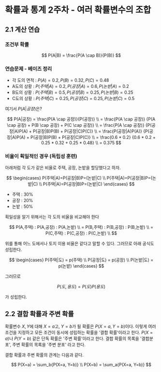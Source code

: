 # 확률과 통계 2주차 - 여러 확률변수의 조합

## 2.1 계산 연습

### 조건부 확률

$$
P(A|B) = \frac{P(A \cap B)}{P(B)}
$$

### 연습문제 - 베이즈 정리 

* 각 도의 면적 : $P(A)=0.2,P(B)=0.32,P(C)=0.48$
* A도의 상황 : $P(주택|A)=0.2,P(공장|A)=0.6,P(논받|A)=0.2$
* B도의 상황 : $P(주택|B)=0.5,P(공장|B)=0.25,P(논받|B)=0.25$
* C도의 상황 : $P(주택|C)=0.25,P(공장|C)=0.25,P(논받|C)=0.5$

여기서 $P(A|공장)$은?

$$
P(A|공장) = \frac{P(A \cap 공장)}{P(공장)} \\
= \frac{P(A \cap 공장)} {P(A \cap 공장) + P(B \cap 공장) + P(C \cap 공장)} \\
= \frac{P(A \cap 공장)} {P(공장|A)P(A) + P(공장|B)P(B) + P(공장|C)P(C)} \\
= \frac{P(공장|A)P(A)} {P(공장|A)P(A) + P(공장|B)P(B) + P(공장|C)P(C)} \\
= \frac{0.6 * 0.2} {0.6 * 0.2 + 0.25 * 0.32 + 0.25 * 0.48} \\
= 0.375
$$

### 비율이 획일적인 경우 (독립성 훈련)

아래처럼 각 도가 같은 비율로 주택, 공장, 논밭을 할당했다고 하자.

$$
\begin{cases}
P(주택|A)=P(공장|B)P=(논밭|C) \\
P(주택|A)=P(공장|B)P=(논밭|C) \\
P(주택|A)=P(공장|B)P=(논밭|C)
\end{cases}
$$

* 주택 : 30%
* 공장 : 20%
* 논밭 : 50%

획일성을 알기 위해서는 각 도의 비율을 비교해야 한다

$$
P(A,주택) : P(A,공장) : P(A,논밭) \\
= P(B,주택) : P(B,공장) : P(B,논밭) \\
= P(C,주택) : P(C,공장) : P(C,논밭) \\
$$

위를 통해 어느 도에서나 토지 이용 비율은 같다고 말할 수 있다.
그러므로 아래 공식도 성립한다.

$$
\begin{cases}
P(주택|도) = p(주택) \\
P(공장|도) = p(공장) \\
P(논밭|도) = p(논밭) 
\end{cases}
$$

그러므로

$$
P(도,용도) = P(도)P(용도)
$$

가 성립한다.

## 2.2 결합 확률과 주변 확률

확률변수 $X,Y$에 대해 $X=a$고, $Y=b$가 될 확률은 $P(X=a,Y=b)$이다.
이렇게 여러 조건을 지정하고 모든 조건이 동시에 성립하는 확률을 '결합 확률'이라고 한다.
$P(X=a)$나 $P(Y=b)$ 같은 단독 확률은 '주변 확률'이라고 한다. 결합 확률의 목록을 '결합분포', 주변 확률의 목록을 '주변 분포' 라고 한다.

결합 확률과 주변 확률의 관계는 다음과 같다.

$$
P(X=a) = \sum_b{P(X=a, Y=b)} \\
P(X=b) = \sum_a{P(X=a, Y=b)}
$$